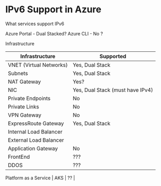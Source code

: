 # IPv6 Support in Azure
What services support IPv6

Azure Portal - Dual Stacked?
Azure CLI - No ?

Infrastructure

| Infrastructure  | Supported |
| ------------- | ------------- |
| VNET (Virtual Networks) | Yes, Dual Stack  |
| Subnets | Yes, Dual Stack |
| NAT Gateway | Yes? |
| NIC  | Yes, Dual Stack (must have IPv4) |
| Private Endpoints | No |
| Private Links | No |
| VPN Gateway | No |
| ExpressRoute Gateway | Yes, Dual Stack |
| Internal Load Balancer | |
| External Load Balancer | |
| Application Gateway | No |
| FrontEnd | ??? |
| DDOS | ??? |


Platform as a Service
| AKS | ?? |
